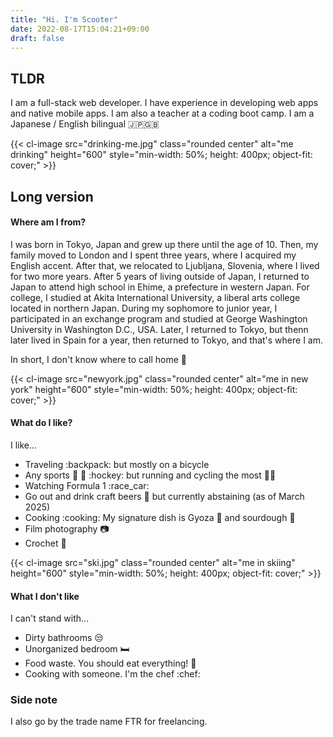 ```yaml
---
title: "Hi. I'm Scooter"
date: 2022-08-17T15:04:21+09:00
draft: false
---
```


## TLDR

I am a full-stack web developer. I have experience in developing web apps and native mobile apps. I am also a teacher at a coding boot camp. I am a Japanese / English bilingual 🇯🇵🇬🇧

{{< cl-image src="drinking-me.jpg" class="rounded center" alt="me drinking" height="600" style="min-width: 50%; height: 400px; object-fit: cover;" >}}

## Long version

#### Where am I from?

I was born in Tokyo, Japan and grew up there until the age of 10. Then, my family moved to London and I spent three years, where I acquired my English accent. After that, we relocated to Ljubljana, Slovenia, where I lived for two more years. After 5 years of living outside of Japan, I returned to Japan to attend high school in Ehime, a prefecture in western Japan. For college, I studied at Akita International University, a liberal arts college located in northern Japan. During my sophomore to junior year, I participated in an exchange program and studied at George Washington University in Washington D.C., USA. Later, I returned to Tokyo, but thenn later lived in Spain for a year, then returned to Tokyo, and that's where I am.

In short, I don't know where to call home 🤷

{{< cl-image src="newyork.jpg" class="rounded center" alt="me in new york" height="600" style="min-width: 50%; height: 400px; object-fit: cover;" >}}

#### What do I like?

I like...

- Traveling :backpack: but mostly on a bicycle
- Any sports :ski: :tennis: :hockey: but running and cycling the most 🏃🚴
- Watching Formula 1 :race_car:
- Go out and drink craft beers :beer: but currently abstaining (as of March 2025)
- Cooking :cooking: My signature dish is Gyoza :dumpling: and sourdough :bread:
- Film photography :camera:
- Crochet :yarn:

{{< cl-image src="ski.jpg" class="rounded center" alt="me in skiing" height="600" style="min-width: 50%; height: 400px; object-fit: cover;" >}}

#### What I don't like

I can't stand with...

- Dirty bathrooms 😒
- Unorganized bedroom :bed:
- Food waste. You should eat everything! 🍲
- Cooking with someone. I'm the chef :chef:

### Side note

I also go by the trade name FTR for freelancing.
